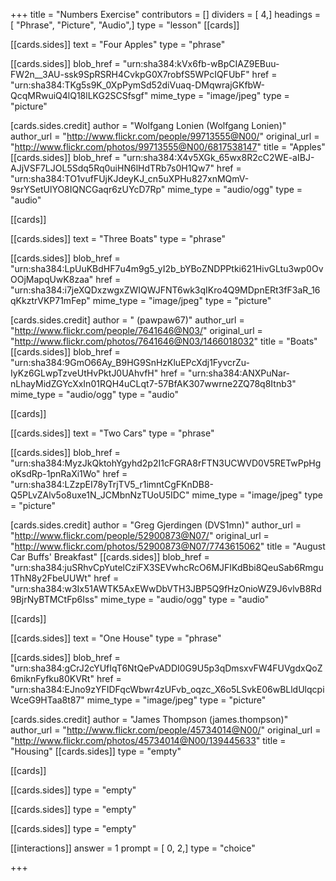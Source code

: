 +++
title = "Numbers Exercise"
contributors = []
dividers = [ 4,]
headings = [ "Phrase", "Picture", "Audio",]
type = "lesson"
[[cards]]

[[cards.sides]]
text = "Four Apples"
type = "phrase"

[[cards.sides]]
blob_href = "urn:sha384:kVx6fb-wBpCIAZ9EBuu-FW2n__3AU-ssk9SpRSRH4CvkpG0X7robfS5WPcIQFUbF"
href = "urn:sha384:TKg5s9K_0XpPymSd52diVuaq-DMqwrajGKfbW-QcqMRwuiQ4lQ18lLKG2SCSfsgf"
mime_type = "image/jpeg"
type = "picture"

[cards.sides.credit]
author = "Wolfgang Lonien (Wolfgang Lonien)"
author_url = "http://www.flickr.com/people/99713555@N00/"
original_url = "http://www.flickr.com/photos/99713555@N00/6817538147"
title = "Apples"
[[cards.sides]]
blob_href = "urn:sha384:X4v5XGk_65wx8R2cC2WE-aIBJ-AJjVSF7LJOL5Sdq5Rq0uiHN6lHdTRb7s0H1Qw7"
href = "urn:sha384:TO1vufFUjKJdeyKJ_cn5uXPHu827xnMQmV-9srYSetUlYO8IQNCGaqr6zUYcD7Rp"
mime_type = "audio/ogg"
type = "audio"

[[cards]]

[[cards.sides]]
text = "Three Boats"
type = "phrase"

[[cards.sides]]
blob_href = "urn:sha384:LpUuKBdHF7u4m9g5_yI2b_bYBoZNDPPtki621HivGLtu3wp0OvOOjMapqUwK8zaa"
href = "urn:sha384:i7jeXQDxzwgxZWIQWJFNT6wk3qIKro4Q9MDpnERt3fF3aR_16qKkztrVKP71mFep"
mime_type = "image/jpeg"
type = "picture"

[cards.sides.credit]
author = " (pawpaw67)"
author_url = "http://www.flickr.com/people/7641646@N03/"
original_url = "http://www.flickr.com/photos/7641646@N03/1466018032"
title = "Boats"
[[cards.sides]]
blob_href = "urn:sha384:9GmO66Ay_B9HG9SnHzKluEPcXdj1FyvcrZu-IyKz6GLwpTzveUtHvPktJ0UAhvfH"
href = "urn:sha384:ANXPuNar-nLhayMidZGYcXxIn01RQH4uCLqt7-57BfAK307wwrne2ZQ78q8Itnb3"
mime_type = "audio/ogg"
type = "audio"

[[cards]]

[[cards.sides]]
text = "Two Cars"
type = "phrase"

[[cards.sides]]
blob_href = "urn:sha384:MyzJkQktohYgyhd2p2I1cFGRA8rFTN3UCWVD0V5RETwPpHgoKsdRp-1pnRaXi1Wo"
href = "urn:sha384:LZzpEI78yTrjTV5_r1imntCgFKnDB8-Q5PLvZAlv5o8uxe1N_JCMbnNzTUoU5IDC"
mime_type = "image/jpeg"
type = "picture"

[cards.sides.credit]
author = "Greg Gjerdingen (DVS1mn)"
author_url = "http://www.flickr.com/people/52900873@N07/"
original_url = "http://www.flickr.com/photos/52900873@N07/7743615062"
title = "August Car Buffs' Breakfast"
[[cards.sides]]
blob_href = "urn:sha384:juSRhvCpYutelCziFX3SEVwhcRcO6MJFIKdBbi8QeuSab6Rmgu1ThN8y2FbeUUWt"
href = "urn:sha384:w3Ix51AWTK5AxEWwDbVTH3JBP5Q9fHzOnioWZ9J6vlvB8Rd9BjrNyBTMCtFp6Iss"
mime_type = "audio/ogg"
type = "audio"

[[cards]]

[[cards.sides]]
text = "One House"
type = "phrase"

[[cards.sides]]
blob_href = "urn:sha384:gCrJ2cYUfIqT6NtQePvADDI0G9U5p3qDmsxvFW4FUVgdxQoZ6miknFyfku80KVRt"
href = "urn:sha384:EJno9zYFIDFqcWbwr4zUFvb_oqzc_X6o5LSvkE06wBLldUlqcpiWceG9HTaa8t87"
mime_type = "image/jpeg"
type = "picture"

[cards.sides.credit]
author = "James Thompson (james.thompson)"
author_url = "http://www.flickr.com/people/45734014@N00/"
original_url = "http://www.flickr.com/photos/45734014@N00/139445633"
title = "Housing"
[[cards.sides]]
type = "empty"

[[cards]]

[[cards.sides]]
type = "empty"

[[cards.sides]]
type = "empty"

[[cards.sides]]
type = "empty"

[[interactions]]
answer = 1
prompt = [ 0, 2,]
type = "choice"

+++
